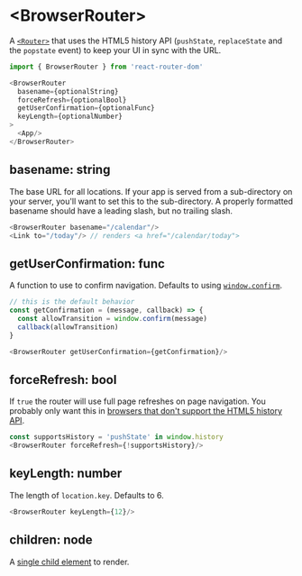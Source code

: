 # &lt;BrowserRouter>

A [`<Router>`](../../../react-router/docs/api/Router.md) that uses the HTML5 history API (`pushState`, `replaceState` and the `popstate` event) to keep your UI in sync with the URL.

```js
import { BrowserRouter } from 'react-router-dom'

<BrowserRouter
  basename={optionalString}
  forceRefresh={optionalBool}
  getUserConfirmation={optionalFunc}
  keyLength={optionalNumber}
>
  <App/>
</BrowserRouter>
```

## basename: string

The base URL for all locations. If your app is served from a sub-directory on your server, you'll want to set this to the sub-directory. A properly formatted basename should have a leading slash, but no trailing slash.

```js
<BrowserRouter basename="/calendar"/>
<Link to="/today"/> // renders <a href="/calendar/today">
```

## getUserConfirmation: func

A function to use to confirm navigation. Defaults to using [`window.confirm`](https://developer.mozilla.org/en-US/docs/Web/API/Window/confirm).

```js
// this is the default behavior
const getConfirmation = (message, callback) => {
  const allowTransition = window.confirm(message)
  callback(allowTransition)
}

<BrowserRouter getUserConfirmation={getConfirmation}/>
```

## forceRefresh: bool

If `true` the router will use full page refreshes on page navigation. You probably only want this in [browsers that don't support the HTML5 history API](http://caniuse.com/#feat=history).

```js
const supportsHistory = 'pushState' in window.history
<BrowserRouter forceRefresh={!supportsHistory}/>
```

## keyLength: number

The length of `location.key`. Defaults to 6.

```js
<BrowserRouter keyLength={12}/>
```

## children: node

A [single child element](https://facebook.github.io/react/docs/react-api.html#react.children.only) to render.
